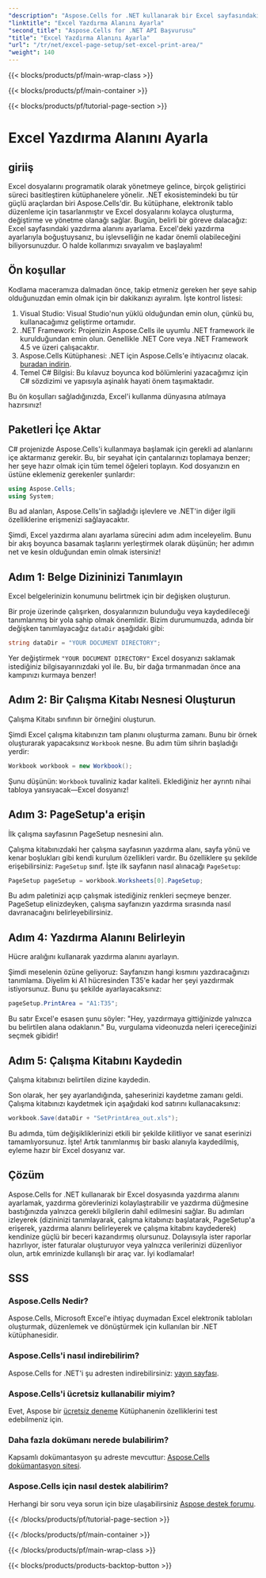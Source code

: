 ```yaml
---
"description": "Aspose.Cells for .NET kullanarak bir Excel sayfasındaki yazdırma alanını nasıl ayarlayacağınızı öğrenin. Yazdırma görevlerinizi kolaylaştırmak için adım adım kılavuzumuzu izleyin."
"linktitle": "Excel Yazdırma Alanını Ayarla"
"second_title": "Aspose.Cells for .NET API Başvurusu"
"title": "Excel Yazdırma Alanını Ayarla"
"url": "/tr/net/excel-page-setup/set-excel-print-area/"
"weight": 140
---
```


{{< blocks/products/pf/main-wrap-class >}}

{{< blocks/products/pf/main-container >}}

{{< blocks/products/pf/tutorial-page-section >}}

# Excel Yazdırma Alanını Ayarla

## giriiş

Excel dosyalarını programatik olarak yönetmeye gelince, birçok geliştirici süreci basitleştiren kütüphanelere yönelir. .NET ekosistemindeki bu tür güçlü araçlardan biri Aspose.Cells'dir. Bu kütüphane, elektronik tablo düzenleme için tasarlanmıştır ve Excel dosyalarını kolayca oluşturma, değiştirme ve yönetme olanağı sağlar. Bugün, belirli bir göreve dalacağız: Excel sayfasındaki yazdırma alanını ayarlama. Excel'deki yazdırma ayarlarıyla boğuştuysanız, bu işlevselliğin ne kadar önemli olabileceğini biliyorsunuzdur. O halde kollarımızı sıvayalım ve başlayalım!

## Ön koşullar

Kodlama maceramıza dalmadan önce, takip etmeniz gereken her şeye sahip olduğunuzdan emin olmak için bir dakikanızı ayıralım. İşte kontrol listesi:

1. Visual Studio: Visual Studio'nun yüklü olduğundan emin olun, çünkü bu, kullanacağımız geliştirme ortamıdır.
2. .NET Framework: Projenizin Aspose.Cells ile uyumlu .NET framework ile kurulduğundan emin olun. Genellikle .NET Core veya .NET Framework 4.5 ve üzeri çalışacaktır.
3. Aspose.Cells Kütüphanesi: .NET için Aspose.Cells'e ihtiyacınız olacak. [buradan indirin](https://releases.aspose.com/cells/net/).
4. Temel C# Bilgisi: Bu kılavuz boyunca kod bölümlerini yazacağımız için C# sözdizimi ve yapısıyla aşinalık hayati önem taşımaktadır.

Bu ön koşulları sağladığınızda, Excel'i kullanma dünyasına atılmaya hazırsınız!

## Paketleri İçe Aktar

C# projenizde Aspose.Cells'i kullanmaya başlamak için gerekli ad alanlarını içe aktarmanız gerekir. Bu, bir seyahat için çantalarınızı toplamaya benzer; her şeye hazır olmak için tüm temel öğeleri toplayın. Kod dosyanızın en üstüne eklemeniz gerekenler şunlardır:

```csharp
using Aspose.Cells;
using System;
```

Bu ad alanları, Aspose.Cells'in sağladığı işlevlere ve .NET'in diğer ilgili özelliklerine erişmenizi sağlayacaktır.

Şimdi, Excel yazdırma alanı ayarlama sürecini adım adım inceleyelim. Bunu bir akış boyunca basamak taşlarını yerleştirmek olarak düşünün; her adımın net ve kesin olduğundan emin olmak istersiniz!

## Adım 1: Belge Dizininizi Tanımlayın

Excel belgelerinizin konumunu belirtmek için bir değişken oluşturun. 

Bir proje üzerinde çalışırken, dosyalarınızın bulunduğu veya kaydedileceği tanımlanmış bir yola sahip olmak önemlidir. Bizim durumumuzda, adında bir değişken tanımlayacağız `dataDir` aşağıdaki gibi:

```csharp
string dataDir = "YOUR DOCUMENT DIRECTORY";
```

Yer değiştirmek `"YOUR DOCUMENT DIRECTORY"` Excel dosyanızı saklamak istediğiniz bilgisayarınızdaki yol ile. Bu, bir dağa tırmanmadan önce ana kampınızı kurmaya benzer!

## Adım 2: Bir Çalışma Kitabı Nesnesi Oluşturun

Çalışma Kitabı sınıfının bir örneğini oluşturun.

Şimdi Excel çalışma kitabınızın tam planını oluşturma zamanı. Bunu bir örnek oluşturarak yapacaksınız `Workbook` nesne. Bu adım tüm sihrin başladığı yerdir:

```csharp
Workbook workbook = new Workbook();
```

Şunu düşünün: `Workbook` tuvaliniz kadar kaliteli. Eklediğiniz her ayrıntı nihai tabloya yansıyacak—Excel dosyanız!

## Adım 3: PageSetup'a erişin

İlk çalışma sayfasının PageSetup nesnesini alın.

Çalışma kitabınızdaki her çalışma sayfasının yazdırma alanı, sayfa yönü ve kenar boşlukları gibi kendi kurulum özellikleri vardır. Bu özelliklere şu şekilde erişebilirsiniz: `PageSetup` sınıf. İşte ilk sayfanın nasıl alınacağı `PageSetup`:

```csharp
PageSetup pageSetup = workbook.Worksheets[0].PageSetup;
```

Bu adım paletinizi açıp çalışmak istediğiniz renkleri seçmeye benzer. PageSetup elinizdeyken, çalışma sayfanızın yazdırma sırasında nasıl davranacağını belirleyebilirsiniz.

## Adım 4: Yazdırma Alanını Belirleyin

Hücre aralığını kullanarak yazdırma alanını ayarlayın.

Şimdi meselenin özüne geliyoruz: Sayfanızın hangi kısmını yazdıracağınızı tanımlama. Diyelim ki A1 hücresinden T35'e kadar her şeyi yazdırmak istiyorsunuz. Bunu şu şekilde ayarlayacaksınız:

```csharp
pageSetup.PrintArea = "A1:T35";
```

Bu satır Excel'e esasen şunu söyler: "Hey, yazdırmaya gittiğinizde yalnızca bu belirtilen alana odaklanın." Bu, vurgulama videonuzda neleri içereceğinizi seçmek gibidir!

## Adım 5: Çalışma Kitabını Kaydedin

Çalışma kitabınızı belirtilen dizine kaydedin.

Son olarak, her şey ayarlandığında, şaheserinizi kaydetme zamanı geldi. Çalışma kitabınızı kaydetmek için aşağıdaki kod satırını kullanacaksınız:

```csharp
workbook.Save(dataDir + "SetPrintArea_out.xls");
```

Bu adımda, tüm değişikliklerinizi etkili bir şekilde kilitliyor ve sanat eserinizi tamamlıyorsunuz. İşte! Artık tanımlanmış bir baskı alanıyla kaydedilmiş, eyleme hazır bir Excel dosyanız var.

## Çözüm

Aspose.Cells for .NET kullanarak bir Excel dosyasında yazdırma alanını ayarlamak, yazdırma görevlerinizi kolaylaştırabilir ve yazdırma düğmesine bastığınızda yalnızca gerekli bilgilerin dahil edilmesini sağlar. Bu adımları izleyerek (dizininizi tanımlayarak, çalışma kitabınızı başlatarak, PageSetup'a erişerek, yazdırma alanını belirleyerek ve çalışma kitabını kaydederek) kendinize güçlü bir beceri kazandırmış olursunuz. Dolayısıyla ister raporlar hazırlıyor, ister faturalar oluşturuyor veya yalnızca verilerinizi düzenliyor olun, artık emrinizde kullanışlı bir araç var. İyi kodlamalar!

## SSS

### Aspose.Cells Nedir?
Aspose.Cells, Microsoft Excel'e ihtiyaç duymadan Excel elektronik tabloları oluşturmak, düzenlemek ve dönüştürmek için kullanılan bir .NET kütüphanesidir.

### Aspose.Cells'i nasıl indirebilirim?
Aspose.Cells for .NET'i şu adresten indirebilirsiniz: [yayın sayfası](https://releases.aspose.com/cells/net/).

### Aspose.Cells'i ücretsiz kullanabilir miyim?
Evet, Aspose bir [ücretsiz deneme](https://releases.aspose.com/) Kütüphanenin özelliklerini test edebilmeniz için.

### Daha fazla dokümanı nerede bulabilirim?
Kapsamlı dokümantasyon şu adreste mevcuttur: [Aspose.Cells dokümantasyon sitesi](https://reference.aspose.com/cells/net/).

### Aspose.Cells için nasıl destek alabilirim?
Herhangi bir soru veya sorun için bize ulaşabilirsiniz [Aspose destek forumu](https://forum.aspose.com/c/cells/9).

{{< /blocks/products/pf/tutorial-page-section >}}

{{< /blocks/products/pf/main-container >}}

{{< /blocks/products/pf/main-wrap-class >}}

{{< blocks/products/products-backtop-button >}}